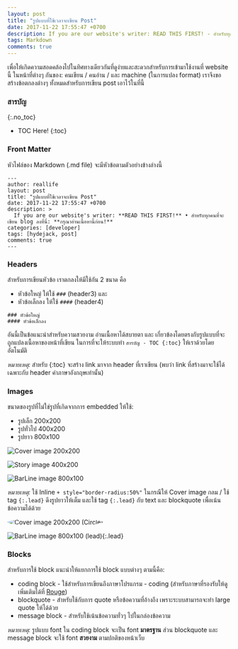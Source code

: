 ```yaml
---
layout: post
title: "รูปแบบที่ใช้เวลาจะเขียน Post"
date: 2017-11-22 17:55:47 +0700
description: If you are our website's writer: READ THIS FIRST! - สำหรับทุกคนที่จะเขียน blog ลงที่นี่: กรุณาอ่านเนื้อหานี้ก่อน!
tags: Markdown
comments: true
---
```


เพื่อให้เกิดความสอดคล้องไปในทิศทางเดียวกันที่ดูง่ายและสะดวกสำหรับการเข้ามาใช้งานที่ website นี้ ในหน้าที่ต่างๆ กันของ: คนเขียน / คนอ่าน / และ machine (ในการแปลง format) เราจึงขอสร้างข้อตกลงต่างๆ ทั้งหมดสำหรับการเขียน post เอาไว้ในที่นี้

### สารบัญ
{:.no_toc}
* TOC Here!
{:toc}
### Front Matter

หัวไฟล์ของ Markdown (.md file) จะมีหัวข้อตามตัวอย่างข้างล่างนี้
~~~
---
author: reallife
layout: post
title: "รูปแบบที่ใช้เวลาจะเขียน Post"
date: 2017-11-22 17:55:47 +0700
description: >
  If you are our website's writer: **READ THIS FIRST!** • สำหรับทุกคนที่จะเขียน blog ลงที่นี่: **กรุณาอ่านเนื้อหานี้ก่อน!**
categories: [developer]
tags: [hydejack, post]
comments: true
---
~~~
### Headers

สำหรับการเขียนหัวข้อ เราตกลงให้มีใช้กัน 2 ขนาด คือ
* หัวข้อใหญ่ ให้ใช้ `###` (header3) และ
* หัวข้อเล็กลง ให้ใช้ `####` (header4)

~~~
### หัวข้อใหญ่
#### หัวข้อเล็กลง
~~~

อันนี้เป็นข้อแนะนำสำหรับความสวยงาม อ่านเนื้อหาได้สบายตา และ เกี่ยวข้องโดยตรงกับรูปแบบที่จะถูกแปลงเนื้อหาของหน้าที่เขียน ในการที่จะให้ระบบทำ `สารบัญ - TOC {:toc}` ให้เราด้วยโดยอัตโนมัติ

_หมายเหตุ:_ สำหรับ {:toc} จะสร้าง link มาจาก header ที่เราเขียน (พบว่า link ที่สร้างมาจะใช้ได้เฉพาะกับ header คำภาษาอังกฤษเท่านั้น)
### Images

ขนาดของรูปที่ไม่ใช่รูปที่เกิดจากการ embedded ให้ใช้:
* รูปเล็ก 200x200
* รูปทั่วไป 400x200
* รูปยาว 800x100

![Cover image 200x200](/assets/img/authors/reallife/2017-11-22/200x200.png)

![Story image 400x200](/assets/img/authors/reallife/2017-11-22/400x200.png)

![BarLine image 800x100](/assets/img/authors/reallife/2017-11-22/800x100.png)

_หมายเหตุ:_ ใช้ Inline `+ style="border-radius:50%"` ในกรณีให้ Cover image กลม / ใช้ tag `{:.lead}` ดึงรูปยาวให้เต็ม และใช้ tag `{:.lead}` กับ text และ blockquote เพื่อเน้นข้อความได้ด้วย

<img src="/assets/img/authors/reallife/2017-11-22/200x200.png" alt="Cover image 200x200 (Circle)" style="border-radius:50%">

![BarLine image 800x100 (lead)](/assets/img/authors/reallife/2017-11-22/800x100.png){:.lead}

### Blocks
สำหรับการใช้ block แนะนำให้แยกการใช้ block แบบต่างๆ ตามนี้คือ:
* coding block - ใช้สำหรับการเขียนถึงภาษาโปรแกรม - coding (สำหรับภาษาที่รองรับให้ดูเพิ่มเติมได้ที่ [Rouge](https://github.com/jneen/rouge))
* blockquote - สำหรับใช้กับการ quote หรือข้อความที่อ้างถึง เพราะระบบสามารถจะทำ large quote ให้ได้ด้วย
* message block - สำหรับใช้เน้นข้อความทั่วๆ ไปในกล่องข้อความ

_หมายเหตุ:_ รูปแบบ font ใน coding block จะเป็น font **มาตรฐาน** ส่วน blockquote และ message block จะใช้ font **สวยงาม** ตามปกติของหน้าเว็บ
